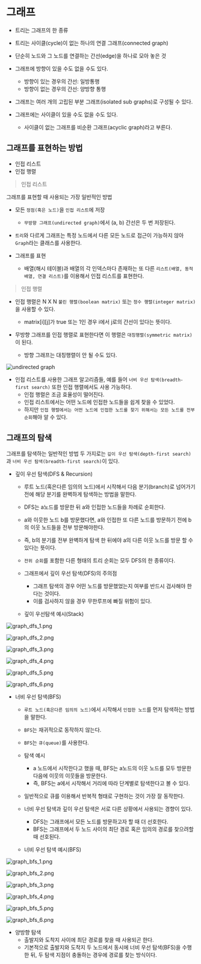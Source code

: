 # 그래프

- 트리는 그래프의 한 종류
- 트리는 사이클(cycle)이 없는 하나의 연결 그래프(connected graph)

- 단순히 노드와 그 노드를 연결하는 간선(edge)을 하나로 모아 놓은 것

- 그래프에 방향이 있을 수도 없을 수도 있다.
	- 방향이 있는 경우의 간선: 일방통행
	- 방향이 없는 경우의 간선: 양방향 통행

- 그래프는 여러 개의 고립된 부분 그래프(isolated sub graphs)로 구성될 수 있다.
- 그래프에는 사이클이 있을 수도 없을 수도 있다.
	- 사이클이 없는 그래프를 비순환 그래프(acyclic graph)라고 부른다.

## 그래프를 표현하는 방법

- 인접 리스트
- 인접 행렬

> 인접 리스트

그래프를 표현할 때 사용되는 가장 일반적인 방법

- 모든 `정점(혹은 노드)`을 `인접 리스트`에 저장
	- `무방향 그래프(undirected graph)`에서 (a, b) 간선은 두 번 저장된다.

- `트리`와 다르게 그래프는 특정 노드에서 다른 모든 노드로 접근이 가능하지 않아 `Graph`라는 클래스를 사용한다.

- 그래프를 표현
	- 배열(해시 테이블)과 배열의 각 인덱스마다 존재하는 또 다른 `리스트(배열, 동적 배열, 연결 리스트)`를 이용해서 인접 리스트를 표현한다.

> 인접 행렬

- 인접 행렬은 N X N `불린 행렬(boolean matrix)` 또는 `정수 행렬(integer matrix)`을 사용할 수 있다.
	- matrix[i][j]가 true 또는 1인 경우 i에서 j로의 간선이 있다는 뜻이다.

- 무방향 그래프를 인접 행렬로 표현한다면 이 행렬은 `대칭행렬(symmetric matrix)`이 된다.
	- 방향 그래프는 대칭행렬이 안 될 수도 있다.

![undirected graph](../img/undirected_graph.png)

- 인접 리스트를 사용한 그래프 알고리즘들, 예를 들어 `너비 우선 탐색(breadth-first search)` 또한 인접 행렬에서도 사용 가능하다.
	- 인접 행렬은 조금 효율성이 떨어진다.
	- 인접 리스트에서는 어떤 노드에 인접한 노드들을 쉽게 찾을 수 있었다.
	- 하지만 `인접 행렬에서는 어떤 노드에 인접한 노드를 찾기 위해서는 모든 노드를 전부 순회`해야 알 수 있다.

## 그래프의 탐색

그래프를 탐색하는 일반적인 방법 두 가지로는 `깊이 우선 탐색(depth-first search)`과 `너비 우선 탐색(breadth-first search)`이 있다.

- 깊이 우선 탐색(DFS & Recursion)
	- 루트 노드(혹은다른 임의의 노드)에서 시작해서 다음 분기(branch)로 넘어가기 전에 해당 분기를 완벽하게 탐색하는 방법을 말한다.
	- DFS는 a노드를 방문한 뒤 a와 인접한 노드들을 차례로 순회한다.
	- a와 이웃한 노드 b를 방문했다면, a와 인접한 또 다른 노드를 방문하기 전에 b의 이웃 노드들을 전부 방문해야한다.
	- 즉, b의 분기를 전부 완벽하게 탐색 한 뒤에야 a의 다른 이웃 노드를 방문 할 수 있다는 뜻이다.
	- `전위 순회`를 포함한 다른 형태의 트리 순회는 모두 DFS의 한 종류이다.

	- 그래프에서 깊이 우선 탐색(DFS)의 주의점
		- 그래프 탐색의 경우 어떤 노드를 방문했었는지 여부를 반드시 검사해야 한다는 것이다.
		- 이를 검사하지 않을 경우 무한루프에 빠질 위험이 있다.

	- 깊이 우선탐색 예시(Stack)

![graph_dfs_1.png](../img/graph_dfs_1.png)

![graph_dfs_2.png](../img/graph_dfs_2.png)

![graph_dfs_3.png](../img/graph_dfs_3.png)

![graph_dfs_4.png](../img/graph_dfs_4.png)

![graph_dfs_5.png](../img/graph_dfs_5.png)

![graph_dfs_6.png](../img/graph_dfs_6.png)

- 너비 우선 탐색(BFS)
	- `루트 노드(혹은다른 임의의 노드)`에서 시작해서 `인접한 노드`를 먼저 탐색하는 방법을 말한다.
	- `BFS`는 재귀적으로 동작하지 않는다.
	- `BFS`는 `큐(queue)`를 사용한다.

	- 탐색 예시
		- a 노드에서 시작한다고 했을 때, BFS는 a노드의 이웃 노드를 모두 방문한 다음에 이웃의 이웃들을 방문한다.
		- 즉, BFS는 a에서 시작해서 거리에 따라 단계별로 탐색한다고 볼 수 있다.

	- 일반적으로 큐를 이용해서 반복적 형태로 구현하는 것이 가장 잘 동작한다.

	- 너비 우선 탐색과 깊이 우선 탐색은 서로 다른 상황에서 사용되는 경향이 있다.
		- DFS는 그래프에서 모든 노드를 방문하고자 할 때 더 선호한다.
		- BFS는 그래프에서 두 노드 사이의 최단 경로 혹은 임의의 경로를 찾으려할 때 선호된다.

	- 너비 우선 탐색 예시(BFS)

![graph_bfs_1.png](../img/graph_bfs_1.png)

![graph_bfs_2.png](../img/graph_bfs_2.png)

![graph_bfs_3.png](../img/graph_bfs_3.png)

![graph_bfs_4.png](../img/graph_bfs_4.png)

![graph_bfs_5.png](../img/graph_bfs_5.png)

![graph_bfs_6.png](../img/graph_bfs_6.png)

- 양방향 탐색
	- 출발지와 도착지 사이에 최단 경로를 찾을 때 사용되곤 한다.
	- 기본적으로 출발지와 도착지 두 노드에서 동시에 너비 우선 탐색(BFS)을 수행한 뒤, 두 탐색 지점이 충돌하는 경우에 경로를 찾는 방식이다.
